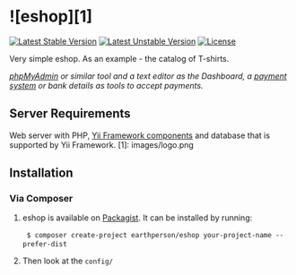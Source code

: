 ![eshop][1]
=======
[![Latest Stable Version](https://poser.pugx.org/earthperson/eshop/v/stable.svg)](https://packagist.org/packages/earthperson/eshop) [![Latest Unstable Version](https://poser.pugx.org/earthperson/eshop/v/unstable.svg)](https://packagist.org/packages/earthperson/eshop) [![License](https://poser.pugx.org/earthperson/eshop/license.svg)](https://packagist.org/packages/earthperson/eshop)

Very simple eshop. As an example - the catalog of T-shirts.

*[phpMyAdmin](http://www.phpmyadmin.net/) or similar tool and a text editor as the Dashboard, a [payment system](https://money.yandex.ru/get/) or bank details as tools to accept payments.*

## Server Requirements
Web server with PHP, [Yii Framework components](https://github.com/yiisoft/yii) and database that is supported by Yii Framework.
[1]: images/logo.png

## Installation

### Via Composer

1. eshop is available on [Packagist](https://packagist.org/packages/earthperson/eshop). It can be installed by running:
        
        $ composer create-project earthperson/eshop your-project-name --prefer-dist
        
2. Then look at the `config/`
        
